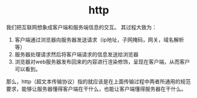 # <center>http</center>
 
 我们把互联网想象成客户端和服务端信息的交互。
其过程大致为：

1. 客户端通过浏览器向服务器发送请求（ip地址，子网掩码，网关，域名解析等）
2. 服务器处理请求然后将客户端请求的信息发送给浏览器
3. 浏览器对web服务器发布回来的内容进行渲染修饰，呈现在客户端，从而客户可以看到。

那么，http（超文本传输协议）指的就应该是在上面传输过程中两者所通用的规范要求，能够让服务器懂得客户端在干什么，也能让客户端懂得服务器在干什么。